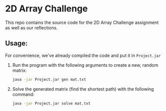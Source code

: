 # 2D Array Challenge

This repo contains the source code for the 2D Array Challenge assignment as well as our reflections.

## Usage:

For convenience, we've already compiled the code and put it in `Project.jar`

1. Run the program with the following arguments to create a new, random matrix:
	```bash
	java -jar Project.jar gen mat.txt
	```
2. Solve the generated matrix (find the shortest path) with the following command:
	```bash
	java -jar Project.jar solve mat.txt
	```
